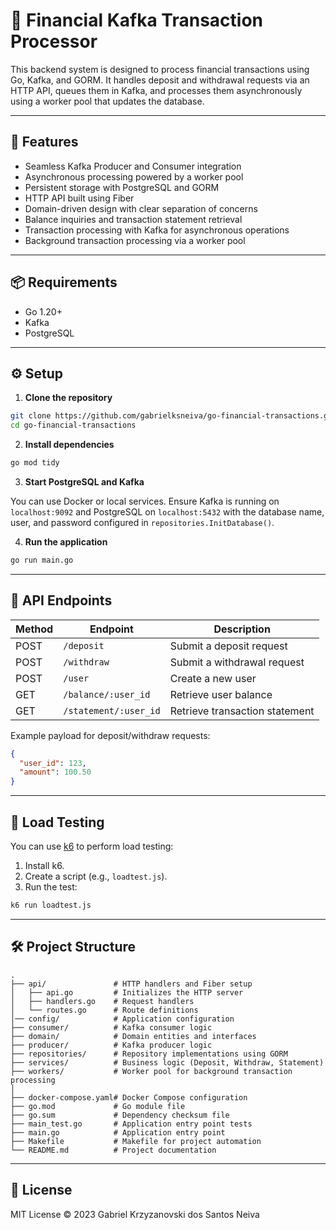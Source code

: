 
# 💸 Financial Kafka Transaction Processor

This backend system is designed to process financial transactions using Go, Kafka, and GORM. It handles deposit and withdrawal requests via an HTTP API, queues them in Kafka, and processes them asynchronously using a worker pool that updates the database.

---

## 🚀 Features

- Seamless Kafka Producer and Consumer integration
- Asynchronous processing powered by a worker pool
- Persistent storage with PostgreSQL and GORM
- HTTP API built using Fiber
- Domain-driven design with clear separation of concerns
- Balance inquiries and transaction statement retrieval
- Transaction processing with Kafka for asynchronous operations
- Background transaction processing via a worker pool

---

## 📦 Requirements

- Go 1.20+
- Kafka
- PostgreSQL

---

## ⚙️ Setup

1. **Clone the repository**

```bash
git clone https://github.com/gabrielksneiva/go-financial-transactions.git
cd go-financial-transactions
```

2. **Install dependencies**

```bash
go mod tidy
```

3. **Start PostgreSQL and Kafka**

You can use Docker or local services. Ensure Kafka is running on `localhost:9092` and PostgreSQL on `localhost:5432` with the database name, user, and password configured in `repositories.InitDatabase()`.

4. **Run the application**

```bash
go run main.go
```

---

## 📘 API Endpoints

| Method | Endpoint               | Description               |
|--------|------------------------|---------------------------|
| POST   | `/deposit`             | Submit a deposit request  |
| POST   | `/withdraw`            | Submit a withdrawal request |
| POST   | `/user`                | Create a new user         |
| GET    | `/balance/:user_id`    | Retrieve user balance     |
| GET    | `/statement/:user_id`  | Retrieve transaction statement |

Example payload for deposit/withdraw requests:
```json
{
  "user_id": 123,
  "amount": 100.50
}
```

---

## 🧪 Load Testing

You can use [k6](https://k6.io/) to perform load testing:

1. Install k6.
2. Create a script (e.g., `loadtest.js`).
3. Run the test:
```bash
k6 run loadtest.js
```

---

## 🛠️ Project Structure

```text
.
├── api/               # HTTP handlers and Fiber setup
│   ├── api.go         # Initializes the HTTP server
│   ├── handlers.go    # Request handlers
│   └── routes.go      # Route definitions
│── config/            # Application configuration
├── consumer/          # Kafka consumer logic
├── domain/            # Domain entities and interfaces
├── producer/          # Kafka producer logic
├── repositories/      # Repository implementations using GORM
├── services/          # Business logic (Deposit, Withdraw, Statement)
├── workers/           # Worker pool for background transaction processing
│
├── docker-compose.yaml# Docker Compose configuration
├── go.mod             # Go module file
├── go.sum             # Dependency checksum file
├── main_test.go       # Application entry point tests
├── main.go            # Application entry point
├── Makefile           # Makefile for project automation
└── README.md          # Project documentation
```

---

## 📄 License

MIT License © 2023 Gabriel Krzyzanovski dos Santos Neiva

